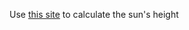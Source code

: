 Use [this site](https://sciencing.com/calculate-suns-altitude-8556649.html) to calculate the sun's height
